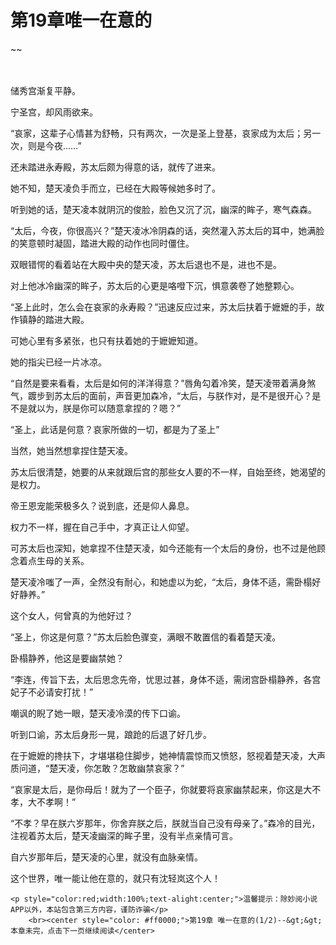 # 第19章唯一在意的
~~
    	    <p name="pagetop" href="javascript:void(0);" onclick="return false" style="line-height: 35px;padding: 10px;color: #333;"> </p><p>储秀宫渐复平静。</p><p>宁圣宫，却风雨欲来。</p><p>“哀家，这辈子心情甚为舒畅，只有两次，一次是圣上登基，哀家成为太后；另一次，则是今夜……”</p><p>还未踏进永寿殿，苏太后颇为得意的话，就传了进来。</p><p>她不知，楚天凌负手而立，已经在大殿等候她多时了。</p><p>听到她的话，楚天凌本就阴沉的俊脸，脸色又沉了沉，幽深的眸子，寒气森森。</p><p>“太后，今夜，你很高兴？”楚天凌冰冷阴森的话，突然灌入苏太后的耳中，她满脸的笑意顿时凝固，踏进大殿的动作也同时僵住。</p><p>双眼错愕的看着站在大殿中央的楚天凌，苏太后退也不是，进也不是。</p><p>对上他冰冷幽深的眸子，苏太后的心更是咯噔下沉，惧意袭卷了她整颗心。</p><p>“圣上此时，怎么会在哀家的永寿殿？”迅速反应过来，苏太后扶着于嬷嬷的手，故作镇静的踏进大殿。</p><p>可她心里有多紧张，也只有扶着她的于嬷嬷知道。</p><p>她的指尖已经一片冰凉。</p><p>“自然是要来看看，太后是如何的洋洋得意？”唇角勾着冷笑，楚天凌带着满身煞气，踱步到苏太后的面前，声音更加森冷，“太后，与朕作对，是不是很开心？是不是就以为，朕是你可以随意拿捏的？嗯？”</p><p>“圣上，此话是何意？哀家所做的一切，都是为了圣上”</p><p>当然，她当然想拿捏住楚天凌。</p><p>苏太后很清楚，她要的从来就跟后宫的那些女人要的不一样，自始至终，她渴望的是权力。</p><p>帝王恩宠能荣极多久？说到底，还是仰人鼻息。</p><p>权力不一样，握在自己手中，才真正让人仰望。</p><p>可苏太后也深知，她拿捏不住楚天凌，如今还能有一个太后的身份，也不过是他顾念着点生母的关系。</p><p>楚天凌冷嗤了一声，全然没有耐心，和她虚以为蛇，“太后，身体不适，需卧榻好好静养。”</p><p>这个女人，何曾真的为他好过？</p><p>“圣上，你这是何意？”苏太后脸色骤变，满眼不敢置信的看着楚天凌。</p><p>卧榻静养，他这是要幽禁她？</p><p>“李连，传旨下去，太后思念先帝，忧思过甚，身体不适，需闭宫卧榻静养，各宫妃子不必请安打扰！”</p><p>嘲讽的睨了她一眼，楚天凌冷漠的传下口谕。</p><p>听到口谕，苏太后身形一晃，踉跄的后退了好几步。</p><p>在于嬷嬷的搀扶下，才堪堪稳住脚步，她神情震惊而又愤怒，怒视着楚天凌，大声质问道，“楚天凌，你怎敢？怎敢幽禁哀家？”</p><p>“哀家是太后，是你母后！就为了一个臣子，你就要将哀家幽禁起来，你这是大不孝，大不孝啊！”</p><p>“不孝？早在朕六岁那年，你舍弃朕之后，朕就当自己没有母亲了。”森冷的目光，注视着苏太后，楚天凌幽深的眸子里，没有半点亲情可言。</p><p>自六岁那年后，楚天凌的心里，就没有血脉亲情。</p><p>这个世界，唯一能让他在意的，就只有沈轻岚这个人！</p>
    	
   	<p style="color:red;width:100%;text-alight:center;">温馨提示：除妙阅小说APP以外，本站包含第三方内容，谨防诈骗</p>
    	<br><center style="color: #ff0000;">第19章 唯一在意的(1/2)--&gt;&gt;本章未完，点击下一页继续阅读</center>
    	